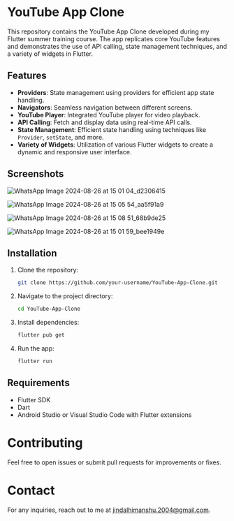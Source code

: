 # YouTube App Clone

This repository contains the YouTube App Clone developed during my Flutter summer training course. The app replicates core YouTube features and demonstrates the use of API calling, state management techniques, and a variety of widgets in Flutter.

## Features

- **Providers**: State management using providers for efficient app state handling.
- **Navigators**: Seamless navigation between different screens.
- **YouTube Player**: Integrated YouTube player for video playback.
- **API Calling**: Fetch and display data using real-time API calls.
- **State Management**: Efficient state handling using techniques like `Provider`, `setState`, and more.
- **Variety of Widgets**: Utilization of various Flutter widgets to create a dynamic and responsive user interface.

## Screenshots

![WhatsApp Image 2024-08-26 at 15 01 04_d2306415](https://github.com/user-attachments/assets/947e20ba-c4ca-45ed-9928-0615483bd8a6) 



![WhatsApp Image 2024-08-26 at 15 05 54_aa5f91a9](https://github.com/user-attachments/assets/506edbab-8289-4f1b-af7b-9da3ce0dd967) 



![WhatsApp Image 2024-08-26 at 15 08 51_68b9de25](https://github.com/user-attachments/assets/8c55316e-f270-4357-b8f6-dc6ad68fc037) 


![WhatsApp Image 2024-08-26 at 15 01 59_bee1949e](https://github.com/user-attachments/assets/f3ce537c-dcb0-47f8-bf90-f2ff622959f6)





## Installation

1. Clone the repository:
   ```bash
   git clone https://github.com/your-username/YouTube-App-Clone.git
2. Navigate to the project directory:
   ```bash
   cd YouTube-App-Clone
3. Install dependencies:
   ```bash
   flutter pub get
4. Run the app:
   ```bash
   flutter run

## Requirements

- Flutter SDK
- Dart
- Android Studio or Visual Studio Code with Flutter extensions

# Contributing

Feel free to open issues or submit pull requests for improvements or fixes.

# Contact

For any inquiries, reach out to me at jindalhimanshu.2004@gmail.com.
